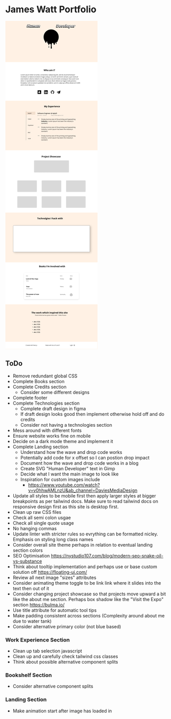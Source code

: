 # James Watt Portfolio
![](site-design.png)

## ToDo
- Remove redundant global CSS
- Complete Books section
- Complete Credits section
  - Consider some different designs
- Complete footer
- Complete Technologies section
  - Complete draft design in figma
  - If draft design looks good then implement otherwise hold off and do credits
  - Consider not having a technologies section
- Mess around with different fonts
- Ensure website works fine on mobile
- Decide on a dark mode theme and implement it
- Complete Landing section
  - Understand how the wave and drop code works
  - Potentially add code for x offset so I can postion drop impact
  - Document how the wave and drop code works in a blog
  - Create SVG "Human Developer" text in Gimp
  - Decide what I want the main image to look like
  - Inspiration for custom images include
    - https://www.youtube.com/watch?v=v0hhwAMLnzU&ab_channel=DaviesMediaDesign
- Update all styles to be mobile first then apply larger styles at bigger breakpoints as per tailwind docs. Make sure to read tailwind docs on responsive design first as this site is desktop first.
- Clean up raw CSS files
- Check all semi colon usgae
- Check all single quote usage
- No hanging commas
- Update linter with stricter rules so evrything can be formatted nicley. Emphasis on styling long class names
- Consider overall site theme perhaps in relation to eventual landing section colors
- SEO Optimisation https://nystudio107.com/blog/modern-seo-snake-oil-vs-substance
- Think about tooltip implementation and perhaps use or base
custom solution off https://floating-ui.com/
- Review all next image "sizes" attributes
- Consider animating theme toggle to be link link where it slides into the text then out of it
- Consider changing project showcase so that projects move upward a bit like the about me section. Perhaps box shadow like
the "Visit the Expo" section https://bulma.io/
- Use title attribute for automatic tool tips
- Make padding consistent across sections (Complexity around about me due to water tank)
- Consider alternative primary color (not blue based)
### Work Experience Section
- Clean up tab selection javascript
- Clean up and carefully check tailwind css classes
- Think about possible alternative component splits

### Bookshelf Section
- Consider alternative component splits

### Landing Section
- Make animation start after image has loaded in


